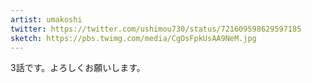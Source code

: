 ```yaml
---
artist: umakoshi
twitter: https://twitter.com/ushimou730/status/721609598629597185
sketch: https://pbs.twimg.com/media/CgOsFpkUsAA9NeM.jpg
---
```

3話です。よろしくお願いします。